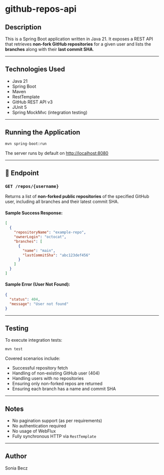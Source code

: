 # github-repos-api

## Description

This is a Spring Boot application written in Java 21. It exposes a REST API that retrieves **non-fork GitHub repositories** for a given user and lists the **branches** along with their **last commit SHA**.

---

## Technologies Used

- Java 21
- Spring Boot
- Maven
- RestTemplate
- GitHub REST API v3
- JUnit 5
- Spring MockMvc (integration testing)

---

## Running the Application

```bash
mvn spring-boot:run
```

The server runs by default on [http://localhost:8080](http://localhost:8080)

---

## 📂 Endpoint

### `GET /repos/{username}`

Returns a list of **non-forked public repositories** of the specified GitHub user, including all branches and their latest commit SHA.

#### Sample Success Response:
```json
[
  {
    "repositoryName": "example-repo",
    "ownerLogin": "octocat",
    "branches": [
      {
        "name": "main",
        "lastCommitSha": "abc123def456"
      }
    ]
  }
]
```

#### Sample Error (User Not Found):
```json
{
  "status": 404,
  "message": "User not found"
}
```

---

## Testing

To execute integration tests:

```bash
mvn test
```

Covered scenarios include:

- Successful repository fetch
- Handling of non-existing GitHub user (404)
- Handling users with no repositories
- Ensuring only non-forked repos are returned
- Ensuring each branch has a name and commit SHA

---

## Notes

- No pagination support (as per requirements)
- No authentication required
- No usage of WebFlux
- Fully synchronous HTTP via `RestTemplate`

---

## Author

Sonia Becz

